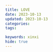 ```yaml
---
title: LOVE
date: 2023-10-13
updated: 2023-10-13
categories: 
tags:

keywords: xinxi
hide: true
---
```


